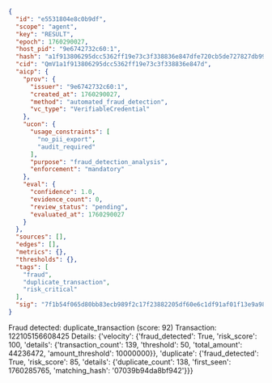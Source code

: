 ```json
{
  "id": "e5531804e8c0b9df",
  "scope": "agent",
  "key": "RESULT",
  "epoch": 1760290027,
  "host_pid": "9e6742732c60:1",
  "hash": "a1f913806295dcc5362ff19e73c3f338836e847dfe720cb5de727827db992e9b",
  "cid": "QmV1a1f913806295dcc5362ff19e73c3f338836e847d",
  "aicp": {
    "prov": {
      "issuer": "9e6742732c60:1",
      "created_at": 1760290027,
      "method": "automated_fraud_detection",
      "vc_type": "VerifiableCredential"
    },
    "ucon": {
      "usage_constraints": [
        "no_pii_export",
        "audit_required"
      ],
      "purpose": "fraud_detection_analysis",
      "enforcement": "mandatory"
    },
    "eval": {
      "confidence": 1.0,
      "evidence_count": 0,
      "review_status": "pending",
      "evaluated_at": 1760290027
    }
  },
  "sources": [],
  "edges": [],
  "metrics": {},
  "thresholds": {},
  "tags": [
    "fraud",
    "duplicate_transaction",
    "risk_critical"
  ],
  "sig": "7f1b54f065d80bb83ecb989f2c17f23882205df60e6c1df91af01f13e9a98789"
}
```

Fraud detected: duplicate_transaction (score: 92)
Transaction: 122105156608425
Details: {'velocity': {'fraud_detected': True, 'risk_score': 100, 'details': {'transaction_count': 139, 'threshold': 50, 'total_amount': 44236472, 'amount_threshold': 10000000}}, 'duplicate': {'fraud_detected': True, 'risk_score': 85, 'details': {'duplicate_count': 138, 'first_seen': 1760285765, 'matching_hash': '07039b94da8bf942'}}}